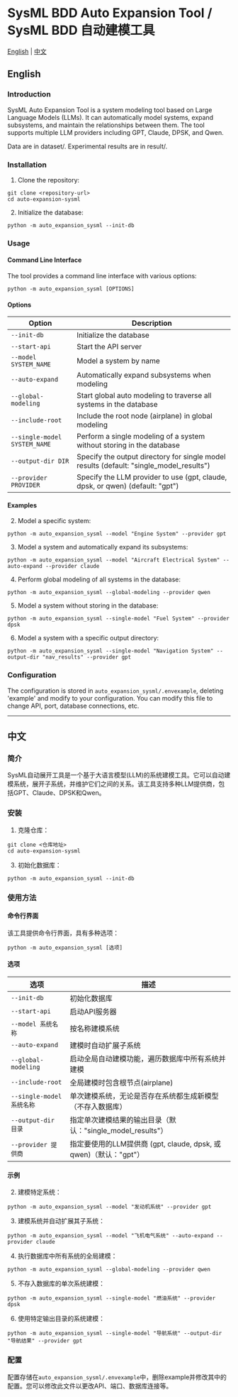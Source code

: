 # SysML BDD Auto Expansion Tool / SysML BDD 自动建模工具

[English](#english) | [中文](#chinese)

<a id="english"></a>
## English

### Introduction

SysML Auto Expansion Tool is a system modeling tool based on Large Language Models (LLMs). It can automatically model systems, expand subsystems, and maintain the relationships between them. The tool supports multiple LLM providers including GPT, Claude, DPSK, and Qwen.

Data are in dataset/. Experimental results are in result/.
### Installation

1. Clone the repository:
```
git clone <repository-url>
cd auto-expansion-sysml
```

2. Initialize the database:
```
python -m auto_expansion_sysml --init-db
```

### Usage

#### Command Line Interface

The tool provides a command line interface with various options:

```
python -m auto_expansion_sysml [OPTIONS]
```

#### Options

| Option | Description |
|--------|-------------|
| `--init-db` | Initialize the database |
| `--start-api` | Start the API server |
| `--model SYSTEM_NAME` | Model a system by name |
| `--auto-expand` | Automatically expand subsystems when modeling |
| `--global-modeling` | Start global auto modeling to traverse all systems in the database |
| `--include-root` | Include the root node (airplane) in global modeling |
| `--single-model SYSTEM_NAME` | Perform a single modeling of a system without storing in the database |
| `--output-dir DIR` | Specify the output directory for single model results (default: "single_model_results") |
| `--provider PROVIDER` | Specify the LLM provider to use (gpt, claude, dpsk, or qwen) (default: "gpt") |

#### Examples

2. Model a specific system:
```
python -m auto_expansion_sysml --model "Engine System" --provider gpt
```

3. Model a system and automatically expand its subsystems:
```
python -m auto_expansion_sysml --model "Aircraft Electrical System" --auto-expand --provider claude
```

4. Perform global modeling of all systems in the database:
```
python -m auto_expansion_sysml --global-modeling --provider qwen
```

5. Model a system without storing in the database:
```
python -m auto_expansion_sysml --single-model "Fuel System" --provider dpsk
```

6. Model a system with a specific output directory:
```
python -m auto_expansion_sysml --single-model "Navigation System" --output-dir "nav_results" --provider gpt
```

### Configuration

The configuration is stored in `auto_expansion_sysml/.envexample`, deleting 'example' and modify to your configuration. You can modify this file to change API, port, database connections, etc.

---

<a id="chinese"></a>
## 中文

### 简介

SysML自动展开工具是一个基于大语言模型(LLM)的系统建模工具。它可以自动建模系统，展开子系统，并维护它们之间的关系。该工具支持多种LLM提供商，包括GPT、Claude、DPSK和Qwen。


### 安装

1. 克隆仓库：
```
git clone <仓库地址>
cd auto-expansion-sysml
```

3. 初始化数据库：
```
python -m auto_expansion_sysml --init-db
```

### 使用方法

#### 命令行界面

该工具提供命令行界面，具有多种选项：

```
python -m auto_expansion_sysml [选项]
```

#### 选项

| 选项 | 描述 |
|------|------|
| `--init-db` | 初始化数据库 |
| `--start-api` | 启动API服务器 |
| `--model 系统名称` | 按名称建模系统 |
| `--auto-expand` | 建模时自动扩展子系统 |
| `--global-modeling` | 启动全局自动建模功能，遍历数据库中所有系统并建模 |
| `--include-root` | 全局建模时包含根节点(airplane) |
| `--single-model 系统名称` | 单次建模系统，无论是否存在系统都生成新模型（不存入数据库） |
| `--output-dir 目录` | 指定单次建模结果的输出目录（默认："single_model_results"） |
| `--provider 提供商` | 指定要使用的LLM提供商 (gpt, claude, dpsk, 或 qwen)（默认："gpt"） |

#### 示例

2. 建模特定系统：
```
python -m auto_expansion_sysml --model "发动机系统" --provider gpt
```

3. 建模系统并自动扩展其子系统：
```
python -m auto_expansion_sysml --model "飞机电气系统" --auto-expand --provider claude
```

4. 执行数据库中所有系统的全局建模：
```
python -m auto_expansion_sysml --global-modeling --provider qwen
```

5. 不存入数据库的单次系统建模：
```
python -m auto_expansion_sysml --single-model "燃油系统" --provider dpsk
```

6. 使用特定输出目录的系统建模：
```
python -m auto_expansion_sysml --single-model "导航系统" --output-dir "导航结果" --provider gpt
```

### 配置

配置存储在`auto_expansion_sysml/.envexample`中，删除example并修改其中的配置。您可以修改此文件以更改API、端口、数据库连接等。 